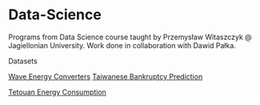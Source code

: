 # Data-Science
Programs from Data Science course taught by Przemysław Witaszczyk @ Jagiellonian University.
Work done in collaboration with Dawid Pałka.


Datasets

[Wave Energy Converters](https://archive.ics.uci.edu/dataset/494/wave+energy+converters)
[Taiwanese Bankruptcy Prediction](https://archive.ics.uci.edu/dataset/572/taiwanese+bankruptcy+prediction)

[Tetouan Energy Consumption](https://archive.ics.uci.edu/dataset/849/power+consumption+of+tetouan+city)
 



